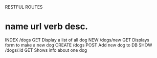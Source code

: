 RESTFUL ROUTES


name     url        verb     desc.
=======================================
INDEX   /dogs	    GET	  Display a list of all dog
NEW	 	/dogs/new   GET	  Displays form to make a new dog
CREATE  /dogs		POST  Add new dog to DB
SHOW 	/dogs/:id   GET	  Shows info about one dog